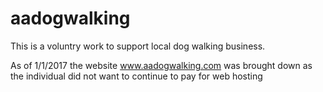 # aadogwalking
This is a voluntry work to support local dog walking business.

As of 1/1/2017 the website www.aadogwalking.com was brought down as the individual did not want to continue to pay for web hosting
